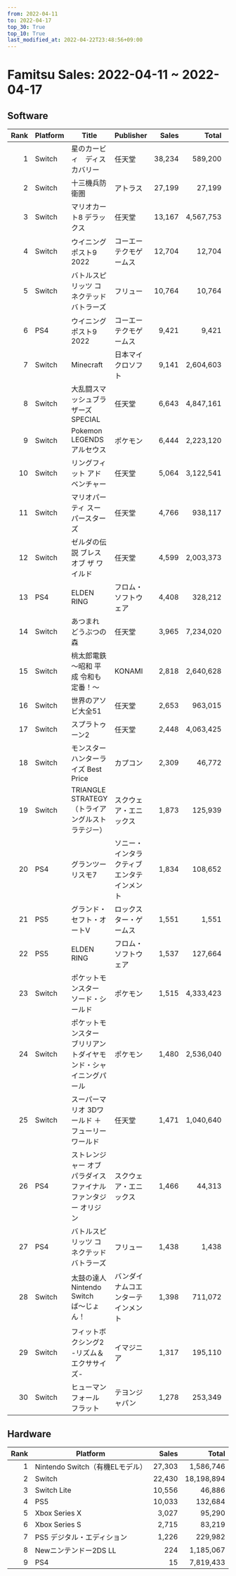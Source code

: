 ```yaml
---
from: 2022-04-11
to: 2022-04-17
top_30: True
top_10: True
last_modified_at: 2022-04-22T23:48:56+09:00
---
```

# Famitsu Sales: 2022-04-11 ~ 2022-04-17
## Software
| Rank | Platform | Title | Publisher | Sales | Total | Rate | New |
| -: | -- | -- | -- | -: | -: | -: | -- |
| 1 | Switch | 星のカービィ　ディスカバリー | 任天堂 | 38,234 | 589,200 | 20% |  |
| 2 | Switch | 十三機兵防衛圏 | アトラス | 27,199 | 27,199 | 40% | **New** |
| 3 | Switch | マリオカート8 デラックス | 任天堂 | 13,167 | 4,567,753 | 20% |  |
| 4 | Switch | ウイニングポスト9 2022 | コーエーテクモゲームス | 12,704 | 12,704 | 40% | **New** |
| 5 | Switch | バトルスピリッツ コネクテッドバトラーズ | フリュー | 10,764 | 10,764 | 20% | **New** |
| 6 | PS4 | ウイニングポスト9 2022 | コーエーテクモゲームス | 9,421 | 9,421 | 40% | **New** |
| 7 | Switch | Minecraft | 日本マイクロソフト | 9,141 | 2,604,603 | 20% |  |
| 8 | Switch | 大乱闘スマッシュブラザーズ SPECIAL | 任天堂 | 6,643 | 4,847,161 | 20% |  |
| 9 | Switch | Pokemon LEGENDS アルセウス | ポケモン | 6,444 | 2,223,120 | 20% |  |
| 10 | Switch | リングフィット アドベンチャー | 任天堂 | 5,064 | 3,122,541 | 20% |  |
| 11 | Switch | マリオパーティ スーパースターズ | 任天堂 | 4,766 | 938,117 | 20% |  |
| 12 | Switch | ゼルダの伝説 ブレス オブ ザ ワイルド | 任天堂 | 4,599 | 2,003,373 | 20% |  |
| 13 | PS4 | ELDEN RING | フロム・ソフトウェア | 4,408 | 328,212 | 20% |  |
| 14 | Switch | あつまれ どうぶつの森 | 任天堂 | 3,965 | 7,234,020 | 20% |  |
| 15 | Switch | 桃太郎電鉄 〜昭和 平成 令和も定番！〜 | KONAMI | 2,818 | 2,640,628 | 20% |  |
| 16 | Switch | 世界のアソビ大全51 | 任天堂 | 2,653 | 963,015 | 20% |  |
| 17 | Switch | スプラトゥーン2 | 任天堂 | 2,448 | 4,063,425 | 20% |  |
| 18 | Switch | モンスターハンターライズ Best Price | カプコン | 2,309 | 46,772 | 20% |  |
| 19 | Switch | TRIANGLE STRATEGY（トライアングルストラテジー） | スクウェア・エニックス | 1,873 | 125,939 | 20% |  |
| 20 | PS4 | グランツーリスモ7 | ソニー・インタラクティブエンタテインメント | 1,834 | 108,652 | 20% |  |
| 21 | PS5 | グランド・セフト・オートV | ロックスター・ゲームス | 1,551 | 1,551 | 100% | **New** |
| 22 | PS5 | ELDEN RING | フロム・ソフトウェア | 1,537 | 127,664 | 20% |  |
| 23 | Switch | ポケットモンスター ソード・シールド | ポケモン | 1,515 | 4,333,423 | 20% |  |
| 24 | Switch | ポケットモンスター ブリリアントダイヤモンド・シャイニングパール | ポケモン | 1,480 | 2,536,040 | 20% |  |
| 25 | Switch | スーパーマリオ 3Dワールド ＋ フューリーワールド | 任天堂 | 1,471 | 1,040,640 | 20% |  |
| 26 | PS4 | ストレンジャー オブ パラダイス ファイナルファンタジー オリジン | スクウェア・エニックス | 1,466 | 44,313 | 20% |  |
| 27 | PS4 | バトルスピリッツ コネクテッドバトラーズ | フリュー | 1,438 | 1,438 | 60% | **New** |
| 28 | Switch | 太鼓の達人 Nintendo Switchば〜じょん！ | バンダイナムコエンターテインメント | 1,398 | 711,072 | 20% |  |
| 29 | Switch | フィットボクシング2 -リズム＆エクササイズ- | イマジニア | 1,317 | 195,110 | 20% |  |
| 30 | Switch | ヒューマン フォール フラット | テヨンジャパン | 1,278 | 253,349 | 20% |  |

## Hardware
| Rank | Platform | Sales | Total |
| -: | -- | -: | -: |
| 1 | Nintendo Switch（有機ELモデル） | 27,303 | 1,586,746 |
| 2 | Switch | 22,430 | 18,198,894 |
| 3 | Switch Lite | 10,556 | 46,886 |
| 4 | PS5 | 10,033 | 132,684 |
| 5 | Xbox Series X | 3,027 | 95,290 |
| 6 | Xbox Series S | 2,715 | 83,219 |
| 7 | PS5 デジタル・エディション | 1,226 | 229,982 |
| 8 | Newニンテンドー2DS LL | 224 | 1,185,067 |
| 9 | PS4 | 15 | 7,819,433 |